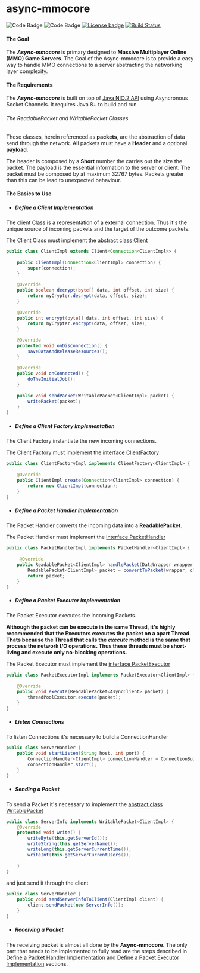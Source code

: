 # async-mmocore
![Code Badge](https://img.shields.io/badge/Project-L2J-red.svg)
![Code Badge](https://img.shields.io/badge/Powered_by-Java_1.8-lighgray.svg)
[![License badge](https://img.shields.io/badge/license-GPL-blue.svg)](https://opensource.org/licenses/AGPL-3.0)
[![Build Status](https://travis-ci.org/JoeAlisson/async-mmocore.svg?branch=master)](https://travis-ci.org/JoeAlisson/async-mmocore)

#### The  Goal

The _**Async-mmocore**_ is primary designed to **Massive Multiplayer Online (MMO) Game Servers**. 
The Goal of the Async-mmocore is to provide a easy way to handle MMO connections to a server abstracting the networking layer complexity.

#### The Requirements 

The _**Async-mmocore**_ is built on top of [Java NIO.2 API](https://docs.oracle.com/javase/7/docs/api/java/nio/channels/AsynchronousSocketChannel.html) using Asyncronous Socket Channels. It requires Java 8+ to build and run.

###### The ReadablePacket and WritablePacket Classes

These classes, herein referenced as **packets**, are the abstraction of data send through the network.
All packets must have a **Header** and a optional **payload**. 

The header is composed by a **Short** number the carries out the size the packet. 
The payload is the essential information to the server or client. The packet must be composed by at maximum 32767 bytes.
Packets greater than this can be lead to unexpected behaviour. 

#### The Basics to Use

* ##### Define a Client Implementation

The client Class is a representation of a external connection. Thus it's the unique source of incoming packets and the target of the outcome packets.

The Client Class must implement the [abstract class Client](https://github.com/JoeAlisson/async-mmocore/blob/master/src/main/org.l2j.mmocore/org/l2j/mmocore/Client.java) 

```java
public class ClientImpl extends Client<Connection<ClientImpl>> {
    
    public ClientImpl(Connection<ClientImpl> connection) {
        super(connection);
    }
        
    @Override
    public boolean decrypt(byte[] data, int offset, int size) {
        return myCrypter.decrypt(data, offset, size);
    }
    
    @Override
    public int encrypt(byte[] data, int offset, int size) {
        return myCrypter.encrypt(data, offset, size);
    }
    
    @Override
    protected void onDisconnection() {
        saveDataAndReleaseResources();
    }
    
    @Override
    public void onConnected() {
        doTheInitialJob();    
    }
    
    public void sendPacket(WritablePacket<ClientImpl> packet) {
        writePacket(packet);
    }
}
```

* ##### Define a Client Factory Implementation

The Client Factory instantiate the new incoming connections. 

The Client Factory must implement the [interface ClientFactory](https://github.com/JoeAlisson/async-mmocore/blob/master/src/main/org.l2j.mmocore/org/l2j/mmocore/ClientFactory.java)

```java
public class ClientFactoryImpl implements ClientFactory<ClientImpl> {
    
    @Override
    public ClientImpl create(Connection<ClientImpl> connection) {
        return new ClientImpl(connection);
    }    
}
``` 

* ##### Define a Packet Handler Implementation

The Packet Handler converts the incoming data into a **ReadablePacket**.

The Packet Handler must implement the [interface PacketHandler](https://github.com/JoeAlisson/async-mmocore/blob/master/src/main/org.l2j.mmocore/org/l2j/mmocore/PacketHandler.java)
```java
public class PacketHandlerImpl implements PacketHandler<ClientImpl> {
    
     @Override
    public ReadablePacket<ClientImpl> handlePacket(DataWrapper wrapper, ClientImpl client) {
        ReadablePacket<ClientImpl> packet = convertToPacket(wrapper, client);
        return packet;
    }
}

```

* ##### Define a Packet Executor Implementation

The Packet Executor executes the incoming Packets. 

**Although the packet can be execute in the same Thread, it's highly recommended that the Executors executes the packet on a apart Thread.
Thats because the Thread that calls the _execute_ method is the same that process the network I/O operations. Thus these threads must be short-living and execute only no-blocking operations.**

The Packet Executor must implement the [interface PacketExecutor](https://github.com/JoeAlisson/async-mmocore/blob/master/src/main/org.l2j.mmocore/org/l2j/mmocore/PacketExecutor.java)

```java
public class PacketExecutorImpl implements PacketExecutor<ClientImpl> {
    
    @Override
    public void execute(ReadablePacket<AsyncClient> packet) { 
        threadPoolExecutor.execute(packet);
    }
}
```  

* ##### Listen Connections

To listen Connections it's necessary to build a ConnectionHandler

```java
public class ServerHandler {
    public void startListen(String host, int port) { 
        ConnectionHandler<ClientImpl> connectionHandler = ConnectionBuilder.create(new InetSocketAddress(host, port), new ClientFactoryImpl(), new PacketHandlerImpl(), new PacketExecutorImpl()).build();
        connectionHandler.start();
    }    
} 

```

* ##### Sending a Packet

To send a Packet it's necessary to implement the [abstract class WritablePacket](https://github.com/JoeAlisson/async-mmocore/blob/master/src/main/org.l2j.mmocore/org/l2j/mmocore/WritablePacket.java)

```java
public class ServerInfo implements WritablePacket<ClientImpl> {
    @Override
    protected void write() {
        writeByte(this.getServerId());
        writeString(this.getServerName());
        writeLong(this.getServerCurrentTime());
        writeInt(this.getServerCurrentUsers());
        
    }
}
```
and just send it through the client

```java
public class ServerHandler {
    public void sendServerInfoToClient(ClientImpl client) {
        client.sendPacket(new ServerInfo());
    }
}
```

* ##### Receiving a Packet

The receiving packet is almost all done by the **Async-mmocore**. The only part that needs to be implemented to fully read are the steps described in [Define a Packet Handler Implementation](#define-a-packet-handler-implementation) and [Define a Packet Executor Implementation](#define-a-packet-executor-implementation) sections.  
